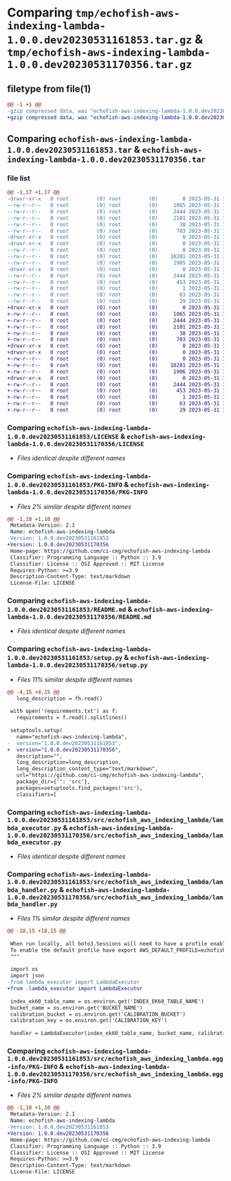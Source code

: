 # Comparing `tmp/echofish-aws-indexing-lambda-1.0.0.dev20230531161853.tar.gz` & `tmp/echofish-aws-indexing-lambda-1.0.0.dev20230531170356.tar.gz`

## filetype from file(1)

```diff
@@ -1 +1 @@
-gzip compressed data, was "echofish-aws-indexing-lambda-1.0.0.dev20230531161853.tar", last modified: Wed May 31 16:19:34 2023, max compression
+gzip compressed data, was "echofish-aws-indexing-lambda-1.0.0.dev20230531170356.tar", last modified: Wed May 31 17:04:37 2023, max compression
```

## Comparing `echofish-aws-indexing-lambda-1.0.0.dev20230531161853.tar` & `echofish-aws-indexing-lambda-1.0.0.dev20230531170356.tar`

### file list

```diff
@@ -1,17 +1,17 @@
-drwxr-xr-x   0 root         (0) root         (0)        0 2023-05-31 16:19:34.744202 echofish-aws-indexing-lambda-1.0.0.dev20230531161853/
--rw-r--r--   0 root         (0) root         (0)     1065 2023-05-31 16:18:47.000000 echofish-aws-indexing-lambda-1.0.0.dev20230531161853/LICENSE
--rw-r--r--   0 root         (0) root         (0)     2444 2023-05-31 16:19:34.744202 echofish-aws-indexing-lambda-1.0.0.dev20230531161853/PKG-INFO
--rw-r--r--   0 root         (0) root         (0)     2101 2023-05-31 16:18:47.000000 echofish-aws-indexing-lambda-1.0.0.dev20230531161853/README.md
--rw-r--r--   0 root         (0) root         (0)       38 2023-05-31 16:19:34.744202 echofish-aws-indexing-lambda-1.0.0.dev20230531161853/setup.cfg
--rw-r--r--   0 root         (0) root         (0)      703 2023-05-31 16:19:32.000000 echofish-aws-indexing-lambda-1.0.0.dev20230531161853/setup.py
-drwxr-xr-x   0 root         (0) root         (0)        0 2023-05-31 16:19:34.744202 echofish-aws-indexing-lambda-1.0.0.dev20230531161853/src/
-drwxr-xr-x   0 root         (0) root         (0)        0 2023-05-31 16:19:34.744202 echofish-aws-indexing-lambda-1.0.0.dev20230531161853/src/echofish_aws_indexing_lambda/
--rw-r--r--   0 root         (0) root         (0)        0 2023-05-31 16:18:47.000000 echofish-aws-indexing-lambda-1.0.0.dev20230531161853/src/echofish_aws_indexing_lambda/__init__.py
--rw-r--r--   0 root         (0) root         (0)    10281 2023-05-31 16:18:47.000000 echofish-aws-indexing-lambda-1.0.0.dev20230531161853/src/echofish_aws_indexing_lambda/lambda_executor.py
--rw-r--r--   0 root         (0) root         (0)     1905 2023-05-31 16:18:47.000000 echofish-aws-indexing-lambda-1.0.0.dev20230531161853/src/echofish_aws_indexing_lambda/lambda_handler.py
-drwxr-xr-x   0 root         (0) root         (0)        0 2023-05-31 16:19:34.744202 echofish-aws-indexing-lambda-1.0.0.dev20230531161853/src/echofish_aws_indexing_lambda.egg-info/
--rw-r--r--   0 root         (0) root         (0)     2444 2023-05-31 16:19:34.000000 echofish-aws-indexing-lambda-1.0.0.dev20230531161853/src/echofish_aws_indexing_lambda.egg-info/PKG-INFO
--rw-r--r--   0 root         (0) root         (0)      453 2023-05-31 16:19:34.000000 echofish-aws-indexing-lambda-1.0.0.dev20230531161853/src/echofish_aws_indexing_lambda.egg-info/SOURCES.txt
--rw-r--r--   0 root         (0) root         (0)        1 2023-05-31 16:19:34.000000 echofish-aws-indexing-lambda-1.0.0.dev20230531161853/src/echofish_aws_indexing_lambda.egg-info/dependency_links.txt
--rw-r--r--   0 root         (0) root         (0)       63 2023-05-31 16:19:34.000000 echofish-aws-indexing-lambda-1.0.0.dev20230531161853/src/echofish_aws_indexing_lambda.egg-info/requires.txt
--rw-r--r--   0 root         (0) root         (0)       29 2023-05-31 16:19:34.000000 echofish-aws-indexing-lambda-1.0.0.dev20230531161853/src/echofish_aws_indexing_lambda.egg-info/top_level.txt
+drwxr-xr-x   0 root         (0) root         (0)        0 2023-05-31 17:04:37.217104 echofish-aws-indexing-lambda-1.0.0.dev20230531170356/
+-rw-r--r--   0 root         (0) root         (0)     1065 2023-05-31 17:03:49.000000 echofish-aws-indexing-lambda-1.0.0.dev20230531170356/LICENSE
+-rw-r--r--   0 root         (0) root         (0)     2444 2023-05-31 17:04:37.217104 echofish-aws-indexing-lambda-1.0.0.dev20230531170356/PKG-INFO
+-rw-r--r--   0 root         (0) root         (0)     2101 2023-05-31 17:03:49.000000 echofish-aws-indexing-lambda-1.0.0.dev20230531170356/README.md
+-rw-r--r--   0 root         (0) root         (0)       38 2023-05-31 17:04:37.217104 echofish-aws-indexing-lambda-1.0.0.dev20230531170356/setup.cfg
+-rw-r--r--   0 root         (0) root         (0)      703 2023-05-31 17:04:34.000000 echofish-aws-indexing-lambda-1.0.0.dev20230531170356/setup.py
+drwxr-xr-x   0 root         (0) root         (0)        0 2023-05-31 17:04:37.217104 echofish-aws-indexing-lambda-1.0.0.dev20230531170356/src/
+drwxr-xr-x   0 root         (0) root         (0)        0 2023-05-31 17:04:37.217104 echofish-aws-indexing-lambda-1.0.0.dev20230531170356/src/echofish_aws_indexing_lambda/
+-rw-r--r--   0 root         (0) root         (0)        0 2023-05-31 17:03:49.000000 echofish-aws-indexing-lambda-1.0.0.dev20230531170356/src/echofish_aws_indexing_lambda/__init__.py
+-rw-r--r--   0 root         (0) root         (0)    10281 2023-05-31 17:03:49.000000 echofish-aws-indexing-lambda-1.0.0.dev20230531170356/src/echofish_aws_indexing_lambda/lambda_executor.py
+-rw-r--r--   0 root         (0) root         (0)     1906 2023-05-31 17:03:49.000000 echofish-aws-indexing-lambda-1.0.0.dev20230531170356/src/echofish_aws_indexing_lambda/lambda_handler.py
+drwxr-xr-x   0 root         (0) root         (0)        0 2023-05-31 17:04:37.217104 echofish-aws-indexing-lambda-1.0.0.dev20230531170356/src/echofish_aws_indexing_lambda.egg-info/
+-rw-r--r--   0 root         (0) root         (0)     2444 2023-05-31 17:04:37.000000 echofish-aws-indexing-lambda-1.0.0.dev20230531170356/src/echofish_aws_indexing_lambda.egg-info/PKG-INFO
+-rw-r--r--   0 root         (0) root         (0)      453 2023-05-31 17:04:37.000000 echofish-aws-indexing-lambda-1.0.0.dev20230531170356/src/echofish_aws_indexing_lambda.egg-info/SOURCES.txt
+-rw-r--r--   0 root         (0) root         (0)        1 2023-05-31 17:04:37.000000 echofish-aws-indexing-lambda-1.0.0.dev20230531170356/src/echofish_aws_indexing_lambda.egg-info/dependency_links.txt
+-rw-r--r--   0 root         (0) root         (0)       63 2023-05-31 17:04:37.000000 echofish-aws-indexing-lambda-1.0.0.dev20230531170356/src/echofish_aws_indexing_lambda.egg-info/requires.txt
+-rw-r--r--   0 root         (0) root         (0)       29 2023-05-31 17:04:37.000000 echofish-aws-indexing-lambda-1.0.0.dev20230531170356/src/echofish_aws_indexing_lambda.egg-info/top_level.txt
```

### Comparing `echofish-aws-indexing-lambda-1.0.0.dev20230531161853/LICENSE` & `echofish-aws-indexing-lambda-1.0.0.dev20230531170356/LICENSE`

 * *Files identical despite different names*

### Comparing `echofish-aws-indexing-lambda-1.0.0.dev20230531161853/PKG-INFO` & `echofish-aws-indexing-lambda-1.0.0.dev20230531170356/PKG-INFO`

 * *Files 2% similar despite different names*

```diff
@@ -1,10 +1,10 @@
 Metadata-Version: 2.1
 Name: echofish-aws-indexing-lambda
-Version: 1.0.0.dev20230531161853
+Version: 1.0.0.dev20230531170356
 Home-page: https://github.com/ci-cmg/echofish-aws-indexing-lambda
 Classifier: Programming Language :: Python :: 3.9
 Classifier: License :: OSI Approved :: MIT License
 Requires-Python: >=3.9
 Description-Content-Type: text/markdown
 License-File: LICENSE
```

### Comparing `echofish-aws-indexing-lambda-1.0.0.dev20230531161853/README.md` & `echofish-aws-indexing-lambda-1.0.0.dev20230531170356/README.md`

 * *Files identical despite different names*

### Comparing `echofish-aws-indexing-lambda-1.0.0.dev20230531161853/setup.py` & `echofish-aws-indexing-lambda-1.0.0.dev20230531170356/setup.py`

 * *Files 11% similar despite different names*

```diff
@@ -4,15 +4,15 @@
   long_description = fh.read()
 
 with open('requirements.txt') as f:
   requirements = f.read().splitlines()
 
 setuptools.setup(
   name="echofish-aws-indexing-lambda",
-  version="1.0.0.dev20230531161853",
+  version="1.0.0.dev20230531170356",
   description="",
   long_description=long_description,
   long_description_content_type="text/markdown",
   url="https://github.com/ci-cmg/echofish-aws-indexing-lambda",
   package_dir={'': 'src'},
   packages=setuptools.find_packages('src'),
   classifiers=[
```

### Comparing `echofish-aws-indexing-lambda-1.0.0.dev20230531161853/src/echofish_aws_indexing_lambda/lambda_executor.py` & `echofish-aws-indexing-lambda-1.0.0.dev20230531170356/src/echofish_aws_indexing_lambda/lambda_executor.py`

 * *Files identical despite different names*

### Comparing `echofish-aws-indexing-lambda-1.0.0.dev20230531161853/src/echofish_aws_indexing_lambda/lambda_handler.py` & `echofish-aws-indexing-lambda-1.0.0.dev20230531170356/src/echofish_aws_indexing_lambda/lambda_handler.py`

 * *Files 1% similar despite different names*

```diff
@@ -18,15 +18,15 @@
 
 When run locally, all boto3.Sessions will need to have a profile enabled.
 To enable the default profile have export AWS_DEFAULT_PROFILE=echofish set in your bashrc
 """
 
 import os
 import json
-from lambda_executor import LambdaExecutor
+from .lambda_executor import LambdaExecutor
 
 index_ek60_table_name = os.environ.get('INDEX_EK60_TABLE_NAME')
 bucket_name = os.environ.get('BUCKET_NAME')
 calibration_bucket = os.environ.get('CALIBRATION_BUCKET')
 calibration_key = os.environ.get('CALIBRATION_KEY')
 
 handler = LambdaExecutor(index_ek60_table_name, bucket_name, calibration_bucket, calibration_key)
```

### Comparing `echofish-aws-indexing-lambda-1.0.0.dev20230531161853/src/echofish_aws_indexing_lambda.egg-info/PKG-INFO` & `echofish-aws-indexing-lambda-1.0.0.dev20230531170356/src/echofish_aws_indexing_lambda.egg-info/PKG-INFO`

 * *Files 2% similar despite different names*

```diff
@@ -1,10 +1,10 @@
 Metadata-Version: 2.1
 Name: echofish-aws-indexing-lambda
-Version: 1.0.0.dev20230531161853
+Version: 1.0.0.dev20230531170356
 Home-page: https://github.com/ci-cmg/echofish-aws-indexing-lambda
 Classifier: Programming Language :: Python :: 3.9
 Classifier: License :: OSI Approved :: MIT License
 Requires-Python: >=3.9
 Description-Content-Type: text/markdown
 License-File: LICENSE
```

